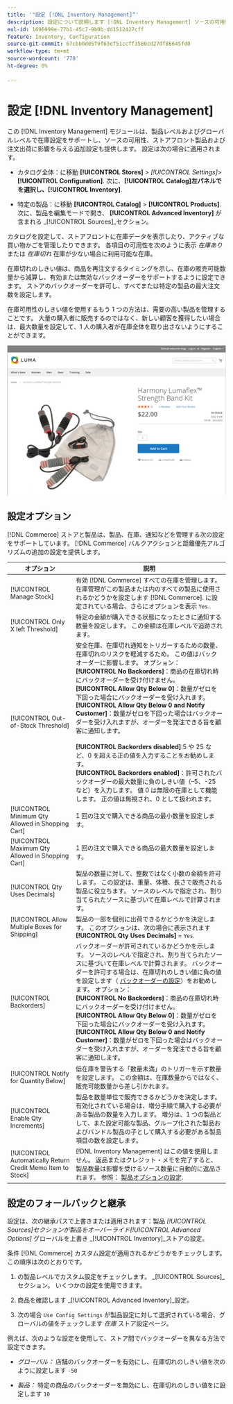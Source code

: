 ```yaml
---
title: '"設定 [!DNL Inventory Management]“'
description: 設定について説明します [!DNL Inventory Management] ソースの可用性、ストアフロント製品および注文出荷を決定するオプション。
exl-id: 1696999e-77b1-45c7-9b0b-dd1512427cff
feature: Inventory, Configuration
source-git-commit: 67cbb0d05f9f63ef51ccff3580cd27df86645fd0
workflow-type: tm+mt
source-wordcount: '770'
ht-degree: 0%

---
```


# 設定 [!DNL Inventory Management]

この [!DNL Inventory Management] モジュールは、製品レベルおよびグローバルレベルで在庫設定をサポートし、ソースの可用性、ストアフロント製品および注文出荷に影響を与える追加設定も提供します。 設定は次の場合に適用されます。

- カタログ全体：に移動 **[!UICONTROL Stores]** > _[!UICONTROL Settings]_>**[!UICONTROL Configuration]**. 次に、**[!UICONTROL Catalog]**左パネルでを選択し、**[!UICONTROL Inventory]**.

- 特定の製品：に移動 **[!UICONTROL Catalog]** > **[!UICONTROL Products]**. 次に、製品を編集モードで開き、 **[!UICONTROL Advanced Inventory]** が含まれる _[!UICONTROL Sources]_セクション。

カタログを設定して、ストアフロントに在庫データを表示したり、アクティブな買い物かごを管理したりできます。 各項目の可用性を次のように表示 _在庫あり_ または _在庫切れ_ 在庫が少ない場合に利用可能な在庫。

在庫切れのしきい値は、商品を再注文するタイミングを示し、在庫の販売可能数量から減算し、有効または無効なバックオーダーをサポートするように設定できます。 ストアのバックオーダーを許可し、すべてまたは特定の製品の最大注文数を設定します。

在庫可用性のしきい値を使用するもう 1 つの方法は、需要の高い製品を管理することです。 大量の購入者に販売するのではなく、新しい顧客を獲得したい場合は、最大数量を設定して、1 人の購入者が在庫全体を取り出さないようにすることができます。

![在庫があり、残りはたった 1 つの例](assets/storefront-stock-options-1-left.png)

## 設定オプション

[!DNL Commerce] ストアと製品は、製品、在庫、通知などを管理する次の設定をサポートしています。 [!DNL Commerce] バルクアクションと距離優先アルゴリズムの追加の設定を提供します。

| オプション | 説明 |
|--|--|
| [!UICONTROL Manage Stock] | 有効 [!DNL Commerce] すべての在庫を管理します。 在庫管理がこの製品または内のすべての製品に使用されるかどうかを設定します [!DNL Commerce]. に設定されている場合、さらにオプションを表示 `Yes`. |
| [!UICONTROL Only X left Threshold] | 特定の金額が購入できる状態になったときに通知する数量を設定します。 この金額は在庫レベルで追跡されます。 |
| [!UICONTROL Out-of-Stock Threshold] | 安全在庫、在庫切れ通知をトリガーするための数量、在庫切れのリスクを軽減するため。 この値はバックオーダーに影響します。 オプション：<br />**[!UICONTROL No Backorders]**：商品の在庫切れ時にバックオーダーを受け付けません。<br />**[!UICONTROL Allow Qty Below 0]**：数量がゼロを下回った場合にバックオーダーを受け入れます。<br />**[!UICONTROL Allow Qty Below 0 and Notify Customer]**：数量がゼロを下回った場合はバックオーダーを受け入れますが、オーダーを発注できる旨を顧客に通知します。<br /><br />**[!UICONTROL Backorders disabled]**:5 や 25 など、0 を超える正の値を入力することをお勧めします。 <br/>**[!UICONTROL Backorders enabled]**：許可されたバックオーダーの最大数量に負のしきい値（–5、-25 など）を入力します。 値 0 は無限の在庫として機能します。 正の値は無視され、0 として扱われます。 |
| [!UICONTROL Minimum Qty Allowed in Shopping Cart] | 1 回の注文で購入できる商品の最小数量を設定します。 |
| [!UICONTROL Maximum Qty Allowed in Shopping Cart] | 1 回の注文で購入できる商品の最大数量を設定します。 |
| [!UICONTROL Qty Uses Decimals] | 製品の数量に対して、整数ではなく小数の金額を許可します。 この設定は、重量、体積、長さで販売される製品に役立ちます。 ソースのレベルで指定され、割り当てられたソースに基づいて在庫レベルで計算されます。 |
| [!UICONTROL Allow Multiple Boxes for Shipping] | 製品の一部を個別に出荷できるかどうかを決定します。 このオプションは、次の場合に表示されます **[!UICONTROL Qty Uses Decimals]** = `Yes`. |
| [!UICONTROL Backorders] | バックオーダーが許可されているかどうかを示します。 ソースのレベルで指定され、割り当てられたソースに基づいて在庫レベルで計算されます。 バックオーダーを許可する場合は、在庫切れのしきい値に負の値を設定します（ [バックオーダーの設定](backorders.md)）をお勧めします。 オプション：<br />**[!UICONTROL No Backorders]**：商品の在庫切れ時にバックオーダーを受け付けません。<br />**[!UICONTROL Allow Qty Below 0]**：数量がゼロを下回った場合にバックオーダーを受け入れます。<br />**[!UICONTROL Allow Qty Below 0 and Notify Customer]**：数量がゼロを下回った場合はバックオーダーを受け入れますが、オーダーを発注できる旨を顧客に通知します。 |
| [!UICONTROL Notify for Quantity Below] | 低在庫を警告する「数量未満」のトリガーを示す数量を設定します。 この金額は、在庫数量からではなく、販売可能数量から差し引かれます。 |
| [!UICONTROL Enable Qty Increments] | 製品を数量単位で販売できるかどうかを決定します。 有効化されている場合は、増分手順で購入する必要がある製品の数量を入力します。 増分は、1 つの製品として、また設定可能な製品、グループ化された製品およびバンドル製品の子として購入する必要がある製品項目の数を設定します。 |
| [!UICONTROL Automatically Return Credit Memo Item to Stock] | [!DNL Inventory Management] はこの値を使用しません。 返品またはクレジット・メモを完了すると、製品数量は影響を受けるソース数量に自動的に返品されます。 参照： [製品オプションの設定](product-options.md). |

## 設定のフォールバックと継承

設定は、次の継承パスで上書きまたは適用されます：製品 _[!UICONTROL Sources]_セクションが製品をオーバーライド_[!UICONTROL Advanced Options]_ グローバルを上書き _[!UICONTROL Inventory]_ストアの設定。

条件 [!DNL Commerce] カスタム設定が適用されるかどうかをチェックします。この順序は次のとおりです。

1. の製品レベルでカスタム設定をチェックします。 _[!UICONTROL Sources]_セクション。 いくつかの設定を使用できます。

1. 商品を確認します _[!UICONTROL Advanced Inventory]_設定。

1. 次の場合 `Use Config Settings` が製品設定に対して選択されている場合、グローバルの値をチェックします _在庫_ ストア設定ページ。

例えば、次のような設定を使用して、ストア間でバックオーダーを異なる方法で設定できます。

- _グローバル：_ 店舗のバックオーダーを有効にし、在庫切れのしきい値を次のように設定します `-50`

- _製品：_ 特定の商品のバックオーダーを無効にし、在庫切れのしきい値をに設定します `10`
